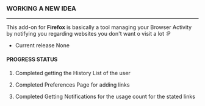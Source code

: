 ### WORKING A NEW IDEA ###
--------------------------------------------------------
This add-on for **Firefox** is basically a tool managing your Browser Activity by notifying you regarding 
websites you don't want o visit a lot :P  
- Current release None


#### PROGRESS STATUS

1. Completed getting the History List of the user

2. Completed Preferences Page for adding links

3. Completed Getting Notifications for the usage count for the stated links

